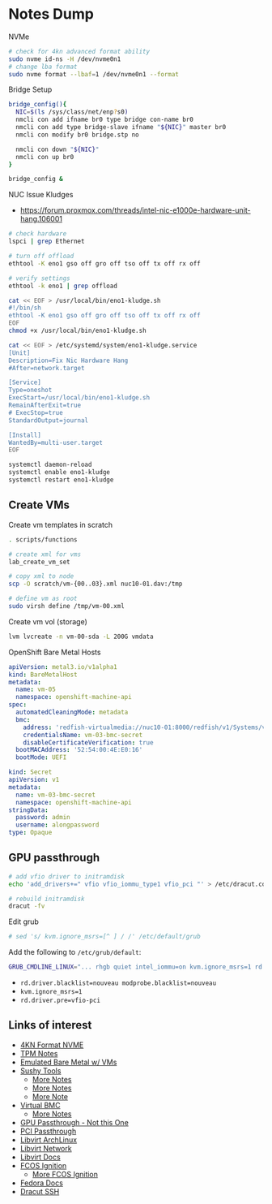 # Notes Dump

NVMe

```sh
# check for 4kn advanced format ability
sudo nvme id-ns -H /dev/nvme0n1
# change lba format
sudo nvme format --lbaf=1 /dev/nvme0n1 --format
```

Bridge Setup

```sh
bridge_config(){
  NIC=$(ls /sys/class/net/enp?s0)
  nmcli con add ifname br0 type bridge con-name br0
  nmcli con add type bridge-slave ifname "${NIC}" master br0
  nmcli con modify br0 bridge.stp no

  nmcli con down "${NIC}"
  nmcli con up br0
}

bridge_config &
```

NUC Issue Kludges

- https://forum.proxmox.com/threads/intel-nic-e1000e-hardware-unit-hang.106001

```sh
# check hardware
lspci | grep Ethernet

# turn off offload
ethtool -K eno1 gso off gro off tso off tx off rx off

# verify settings
ethtool -k eno1 | grep offload
```

```sh
cat << EOF > /usr/local/bin/eno1-kludge.sh
#!/bin/sh
ethtool -K eno1 gso off gro off tso off tx off rx off
EOF
chmod +x /usr/local/bin/eno1-kludge.sh

cat << EOF > /etc/systemd/system/eno1-kludge.service 
[Unit]
Description=Fix Nic Hardware Hang
#After=network.target

[Service]
Type=oneshot
ExecStart=/usr/local/bin/eno1-kludge.sh
RemainAfterExit=true
# ExecStop=true
StandardOutput=journal

[Install]
WantedBy=multi-user.target
EOF

systemctl daemon-reload
systemctl enable eno1-kludge
systemctl restart eno1-kludge
```

## Create VMs

Create vm templates in scratch

```sh
. scripts/functions

# create xml for vms
lab_create_vm_set

# copy xml to node
scp -O scratch/vm-{00..03}.xml nuc10-01.dav:/tmp

# define vm as root
sudo virsh define /tmp/vm-00.xml
```

Create vm vol (storage)

```sh
lvm lvcreate -n vm-00-sda -L 200G vmdata
```

OpenShift Bare Metal Hosts

```yaml
apiVersion: metal3.io/v1alpha1
kind: BareMetalHost
metadata:
  name: vm-05
  namespace: openshift-machine-api
spec:
  automatedCleaningMode: metadata
  bmc:
    address: 'redfish-virtualmedia://nuc10-01:8000/redfish/v1/Systems/vm-03'
    credentialsName: vm-03-bmc-secret
    disableCertificateVerification: true
  bootMACAddress: '52:54:00:4E:E0:16'
  bootMode: UEFI
```

```yaml
kind: Secret
apiVersion: v1
metadata:
  name: vm-03-bmc-secret
  namespace: openshift-machine-api
stringData:
  password: admin
  username: alongpassword
type: Opaque
```

## GPU passthrough

```sh
# add vfio driver to initramdisk
echo 'add_drivers+=" vfio vfio_iommu_type1 vfio_pci "' > /etc/dracut.conf.d/vfio.conf

# rebuild initramdisk
dracut -fv
```

Edit grub

```sh
# sed 's/ kvm.ignore_msrs=[^ ] / /' /etc/default/grub
```

Add the following to `/etc/grub/default`:

```sh
GRUB_CMDLINE_LINUX="... rhgb quiet intel_iommu=on kvm.ignore_msrs=1 rd.driver.pre=vfio-pci rd.driver.blacklist=nouveau modprobe.blacklist=nouveau"
```

- `rd.driver.blacklist=nouveau modprobe.blacklist=nouveau`
- `kvm.ignore_msrs=1`
- `rd.driver.pre=vfio-pci`

## Links of interest

- [4KN Format NVME](https://carlosfelic.io/misc/how-to-switch-your-nvme-ssd-to-4kn-advanced-format/)
- [TPM Notes](https://tpm2-software.github.io/2020/06/12/Remote-Attestation-With-tpm2-tools.html)
- [Emulated Bare Metal w/ VMs](https://github.com/amedeos/ocp4-in-the-jars)
- [Sushy Tools](https://docs.openstack.org/sushy-tools/latest/admin/)
  - [More Notes](https://jgato.github.io/jgato/posts/redfish-sushy/)
  - [More Notes](https://gist.github.com/williamcaban/e5d02b3b7a93b497459c94446105872c)
  - [More Note](https://cloudcult.dev/sushy-emulator-redfish-for-the-virtualization-nation/)
- [Virtual BMC](https://docs.openstack.org/virtualbmc/latest/user/index.html)
  - [More Notes](https://www.cloudnull.io/2019/05/vbmc/)
- [GPU Passthrough - Not this One](https://github.com/martinopiaggi/Single-GPU-Passthrough-for-Dummies)
- [PCI Passthrough](https://github.com/Flux365/Fedora-VFIO-Guide)
- [Libvirt ArchLinux](https://wiki.archlinux.org/title/Libvirt#Server)
- [Libvirt Network](https://libvirt.org/formatnetwork.html)
- [Libvirt Docs](https://libvirt.org/docs.html)
- [FCOS Ignition](https://github.com/project-faros/cluster-manager/blob/master/app/roles/openshift-installer/templates/98-cache-disk.yaml.j2)
  - [More FCOS Ignition](https://coreos.github.io/ignition/getting-started)
- [Fedora Docs](https://docs.fedoraproject.org/en-US/fedora-coreos/live-booting)
- [Dracut SSH](https://github.com/dracut-crypt-ssh/dracut-crypt-ssh)
